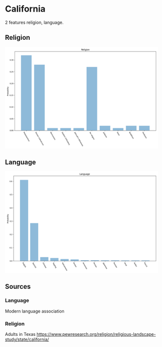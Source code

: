 # California
2 features religion, language.

## Religion

![Religion](img/religion.png)

## Language

![Language](img/language.png)

## Sources

### Language

Modern language association

### Religion

Adults in Texas https://www.pewresearch.org/religion/religious-landscape-study/state/california/